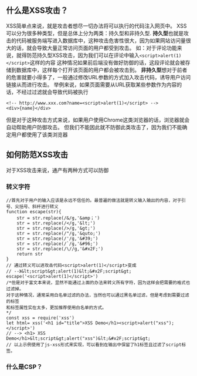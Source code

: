 ## 什么是XSS攻击？
XSS简单点来说，就是攻击者想尽一切办法将可以执行的代码注入网页中。
XSS可以分为很多种类型，但是总体上分为两类：持久型和非持久型.
**持久型**也就是攻击的代码被服务端写进入数据库中，这种攻击危害性很大，因为如果网站访问量很大的话，就会导致大量正常访问页面的用户都受到攻击。
如：对于评论功能来说，就得防范持久型XSS攻击，因为我们可以在评论中输入`<script>alert(1)</script>`这样的内容
这种情况如果前后端没有做好防御的话，这段评论就会被存储到数据库中，这样每个打开该页面的用户都会被攻击到。
**非持久型**想对于前者的危害就要小得多了，一般通过修改URL参数的方式加入攻击代码，诱导用户访问链接从而进行攻击。
举例来说，如果页面需要从URL获取某些参数作为内容的话，不经过过滤就会导致代码被执行
```
<!-- http://www.xxx.com?name=<script>alert(1)</script> -->
<div>{name}</div>
```
但是对于这种攻击方式来说，如果用户使用Chrome这类浏览器的话，浏览器就会自动帮助用户防御攻击。
但我们不能因此就不防御此类攻击了，因为我们不能确定用户都使用了该类浏览器

## 如何防范XSS攻击

对于XSS攻击来说，通产有两种方式可以防御

### 转义字符

```
//首先对于用户的输入应该是永远不信任的。最普遍的做法就是转义输入输出的内容，对于引号、尖括号、斜杆进行转义
function escape(str){
	str = str.replace(/&/g,'&amp；')
	str = str.replace(/</g,'&lt;')
	str = str.replace(/>/g,'&gt;')
	str = str.replace(/"/g,'&quto;')
	str = str.replace(/'/g,'&#39;')
	str = str.replace(/`/g,'&#96;')
	str = str.replace(/\//g,'&#x2F;')
	return str
}
// 通过转义可以进攻击代码<script>alert(1)</script>变成
// --》&lt;script&gt;alert(1)&lt;&#x2F;script&gt;
escape('<script>alert(1)</script>')
/*但是对于富文本来说，显然不能通过上面的办法来转义所有字符，因为这样会把需要的格式也过滤掉。
对于这种情况，通常采用白名单过滤的办法，当然也可以通过黑名单过滤，但是考虑到需要过滤的标签
和标签属性实在太多，更加推荐使用白名单的方式。
*/
const xss = require('xss')
let html= xss('<h1 id="title">XSS Demo</h1><script>alert("xss");</script>')
// --> <h1> XSS Demo</h1>&lt;script&gt;alert("xss")&lt;&#x2F;script&gt;
// 以上示例使用了js-xss形式来实现，可以看到在输出中保留了h1标签且过滤了script标签。 
```
### 什么是CSP？
